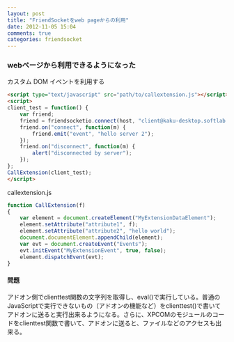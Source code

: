 ```yaml
---
layout: post
title: "FriendSocketをweb pageからの利用"
date: 2012-11-05 15:04
comments: true
categories: friendsocket
---
```

### webページから利用できるようになった
カスタム DOM イベントを利用する

```html
<script type="text/javascript" src="path/to/callextension.js"></script>
<script>
client_test = function() {
    var friend;
    friend = friendsocketio.connect(host, "client@kaku-desktop.softlab.cs.tsukuba.ac.jp", "client", "server@kaku-desktop.softlab.cs.tsukuba.ac.jp", "app2");
    friend.on("connect", function(m) {
        friend.emit("event", "hello server 2");
    });
    friend.on("disconnect", function(m) {
        alert("disconnected by server");
    });
};
CallExtension(client_test);
</script>
```

callextension.js
```js
function CallExtension(f)
{
    var element = document.createElement("MyExtensionDataElement");
    element.setAttribute("attribute1", f);
    element.setAttribute("attribute2", "hello world");
    document.documentElement.appendChild(element);
    var evt = document.createEvent("Events");
    evt.initEvent("MyExtensionEvent", true, false);
    element.dispatchEvent(evt);
}
```

#### 問題
アドオン側でclienttest関数の文字列を取得し、eval()で実行している。普通のJavaScriptで実行できないもの（アドオンの機能など）をclienttest()で書いてアドオンに送ると実行出来るようになる。さらに、XPCOMのモジュールのコードをclienttest関数で書いて、アドオンに送ると、ファイルなどのアクセスも出来る。
